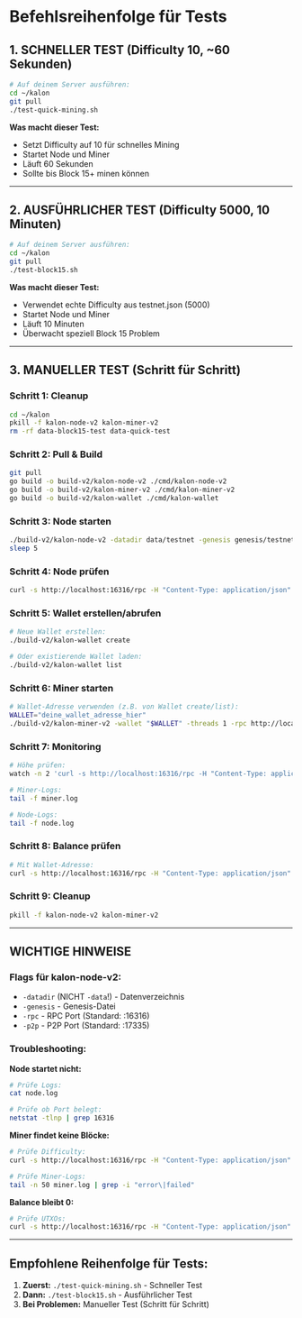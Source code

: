 # Befehlsreihenfolge für Tests

## 1. SCHNELLER TEST (Difficulty 10, ~60 Sekunden)
```bash
# Auf deinem Server ausführen:
cd ~/kalon
git pull
./test-quick-mining.sh
```

**Was macht dieser Test:**
- Setzt Difficulty auf 10 für schnelles Mining
- Startet Node und Miner
- Läuft 60 Sekunden
- Sollte bis Block 15+ minen können

---

## 2. AUSFÜHRLICHER TEST (Difficulty 5000, 10 Minuten)
```bash
# Auf deinem Server ausführen:
cd ~/kalon
git pull
./test-block15.sh
```

**Was macht dieser Test:**
- Verwendet echte Difficulty aus testnet.json (5000)
- Startet Node und Miner
- Läuft 10 Minuten
- Überwacht speziell Block 15 Problem

---

## 3. MANUELLER TEST (Schritt für Schritt)

### Schritt 1: Cleanup
```bash
cd ~/kalon
pkill -f kalon-node-v2 kalon-miner-v2
rm -rf data-block15-test data-quick-test
```

### Schritt 2: Pull & Build
```bash
git pull
go build -o build-v2/kalon-node-v2 ./cmd/kalon-node-v2
go build -o build-v2/kalon-miner-v2 ./cmd/kalon-miner-v2
go build -o build-v2/kalon-wallet ./cmd/kalon-wallet
```

### Schritt 3: Node starten
```bash
./build-v2/kalon-node-v2 -datadir data/testnet -genesis genesis/testnet.json -rpc :16316 -p2p :17335 > node.log 2>&1 &
sleep 5
```

### Schritt 4: Node prüfen
```bash
curl -s http://localhost:16316/rpc -H "Content-Type: application/json" -d '{"jsonrpc":"2.0","method":"getHeight","id":1}' | jq
```

### Schritt 5: Wallet erstellen/abrufen
```bash
# Neue Wallet erstellen:
./build-v2/kalon-wallet create

# Oder existierende Wallet laden:
./build-v2/kalon-wallet list
```

### Schritt 6: Miner starten
```bash
# Wallet-Adresse verwenden (z.B. von Wallet create/list):
WALLET="deine_wallet_adresse_hier"
./build-v2/kalon-miner-v2 -wallet "$WALLET" -threads 1 -rpc http://localhost:16316 > miner.log 2>&1 &
```

### Schritt 7: Monitoring
```bash
# Höhe prüfen:
watch -n 2 'curl -s http://localhost:16316/rpc -H "Content-Type: application/json" -d '{"jsonrpc":"2.0","method":"getHeight","id":1}' | jq .result'

# Miner-Logs:
tail -f miner.log

# Node-Logs:
tail -f node.log
```

### Schritt 8: Balance prüfen
```bash
# Mit Wallet-Adresse:
curl -s http://localhost:16316/rpc -H "Content-Type: application/json" -d "{\"jsonrpc\":\"2.0\",\"method\":\"getBalance\",\"params\":{\"address\":\"$WALLET\"},\"id\":1}" | jq
```

### Schritt 9: Cleanup
```bash
pkill -f kalon-node-v2 kalon-miner-v2
```

---

## WICHTIGE HINWEISE

### Flags für kalon-node-v2:
- `-datadir` (NICHT `-data`!) - Datenverzeichnis
- `-genesis` - Genesis-Datei
- `-rpc` - RPC Port (Standard: :16316)
- `-p2p` - P2P Port (Standard: :17335)

### Troubleshooting:

**Node startet nicht:**
```bash
# Prüfe Logs:
cat node.log

# Prüfe ob Port belegt:
netstat -tlnp | grep 16316
```

**Miner findet keine Blöcke:**
```bash
# Prüfe Difficulty:
curl -s http://localhost:16316/rpc -H "Content-Type: application/json" -d '{"jsonrpc":"2.0","method":"getMiningInfo","id":1}' | jq

# Prüfe Miner-Logs:
tail -n 50 miner.log | grep -i "error\|failed"
```

**Balance bleibt 0:**
```bash
# Prüfe UTXOs:
curl -s http://localhost:16316/rpc -H "Content-Type: application/json" -d "{\"jsonrpc\":\"2.0\",\"method\":\"getUTXOs\",\"params\":{\"address\":\"$WALLET\"},\"id\":1}" | jq
```

---

## Empfohlene Reihenfolge für Tests:

1. **Zuerst:** `./test-quick-mining.sh` - Schneller Test
2. **Dann:** `./test-block15.sh` - Ausführlicher Test
3. **Bei Problemen:** Manueller Test (Schritt für Schritt)

